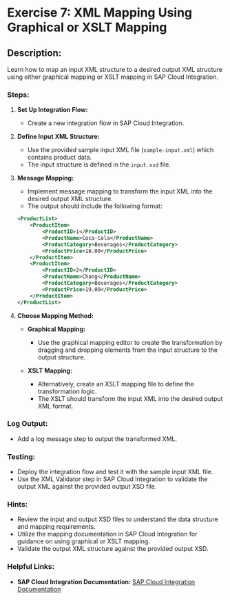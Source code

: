 # Exercise 7: XML Mapping Using Graphical or XSLT Mapping

## Description:
Learn how to map an input XML structure to a desired output XML structure using either graphical mapping or XSLT mapping in SAP Cloud Integration.

### Steps:
1. **Set Up Integration Flow:**
    - Create a new integration flow in SAP Cloud Integration.

2. **Define Input XML Structure:**
    - Use the provided sample input XML file (`sample-input.xml`) which contains product data.
    - The input structure is defined in the `input.xsd` file.

3. **Message Mapping:**
    - Implement message mapping to transform the input XML into the desired output XML structure.
    - The output should include the following format:
   ```xml
   <ProductList>
       <ProductItem>
           <ProductID>1</ProductID>
           <ProductName>Coca-Cola</ProductName>
           <ProductCategory>Beverages</ProductCategory>
           <ProductPrice>18.00</ProductPrice>
       </ProductItem>
       <ProductItem>
           <ProductID>2</ProductID>
           <ProductName>Chang</ProductName>
           <ProductCategory>Beverages</ProductCategory>
           <ProductPrice>19.00</ProductPrice>
       </ProductItem>
   </ProductList>
   ```

4. **Choose Mapping Method:**

   - **Graphical Mapping:**
       - Use the graphical mapping editor to create the transformation by dragging and dropping elements from the input structure to the output structure.

   - **XSLT Mapping:**
       - Alternatively, create an XSLT mapping file to define the transformation logic.
       - The XSLT should transform the input XML into the desired output XML format.

### Log Output:

- Add a log message step to output the transformed XML.

### Testing:

- Deploy the integration flow and test it with the sample input XML file.
- Use the XML Validator step in SAP Cloud Integration to validate the output XML against the provided output XSD file.

### Hints:
- Review the input and output XSD files to understand the data structure and mapping requirements.
- Utilize the mapping documentation in SAP Cloud Integration for guidance on using graphical or XSLT mapping.
- Validate the output XML structure against the provided output XSD.

### Helpful Links:
- **SAP Cloud Integration Documentation:** [SAP Cloud Integration Documentation](https://help.sap.com/docs/cloud-integration/sap-cloud-integration/sap-cloud-integration)
